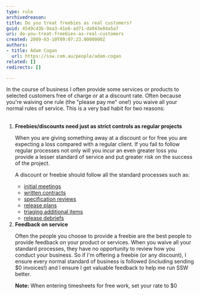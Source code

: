 ```yaml
---
type: rule
archivedreason: 
title: Do you treat freebies as real customers?
guid: 4549c43b-9aa3-41e6-ad71-da943e04a5a7
uri: do-you-treat-freebies-as-real-customers
created: 2009-03-10T09:07:23.0000000Z
authors:
- title: Adam Cogan
  url: https://ssw.com.au/people/adam-cogan
related: []
redirects: []

---
```



In the course of business I often provide some services or products to selected customers free of charge or at a discount rate. Often because you're waiving one rule (the &quot;please pay me&quot; one!) you waive all your normal rules of service. This is a very bad habit for two reasons&#58; 
<br><excerpt class='endintro'></excerpt><br>
<ol><li><strong>Freebies/discounts need just as strict controls as regular projects</strong>
<p>When you are giving something away at a discount or for free you are expecting a loss compared with a regular client. If you fail to follow regular processes not only will you incur an even greater loss you provide a lesser standard of service and put greater risk on the success of the project. </p>
<p>A discount or freebie should follow all the standard processes such as&#58; </p>
<ul><li><a href="http&#58;//www.ssw.com.au/ssw/Standards/Rules/RulestoSuccessfulSalesAccountManagement.aspx#PrepareInitialMeeting">initial meetings</a> </li>
<li><a href="http&#58;//www.ssw.com.au/ssw/Standards/Rules/RulestoSuccessfulSalesAccountManagement.aspx#BindingWrittenClientContract">written contracts</a> </li>
<li><a href="/Management/RulestoBetterSpecificationReviews/Pages/SpecificationReview.aspx">specification reviews</a> </li>
<li><a href="/Management/RulestoBetterSpecificationReviews/Pages/Work-included-in-Sprint.aspx">release plans</a> </li>
<li><a href="/Management/RulesToHappyClients/Pages/DoYouKnowWhatTasksAreInAReleasePlanInAdditionToDevelopmentWorkItems.aspx">triaging additional items</a> </li>
<li><a href="/Management/RulesToSuccessfulProjects/Pages/ReleaseDebrief.aspx">release debriefs</a> </li></ul></li>
<li><strong>Feedback on service</strong> 
<p>Often the people you choose to provide a freebie are the best people to provide feedback on your product or services. When you waive all your standard processes, they have no opportunity to review how you conduct your business. So if I'm offering a freebie (or any discount), I ensure every normal standard of business is followed (including sending $0 invoices!) and I ensure I get valuable feedback to help me run SSW better.</p>
<p><strong>Note&#58;</strong> When entering timesheets for free work, set your rate to $0</p></li></ol>



